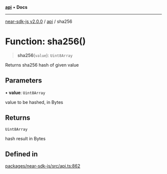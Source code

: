 [**api**](../README.md) • **Docs**

***

[near-sdk-js v2.0.0](../../packages.md) / [api](../README.md) / sha256

# Function: sha256()

> **sha256**(`value`): `Uint8Array`

Returns sha256 hash of given value

## Parameters

• **value**: `Uint8Array`

value to be hashed, in Bytes

## Returns

`Uint8Array`

hash result in Bytes

## Defined in

[packages/near-sdk-js/src/api.ts:862](https://github.com/dim-daskalov/near-sdk-js/blob/1a0ba6d21107f9be72f7c7293e6bb551722b82bb/packages/near-sdk-js/src/api.ts#L862)
